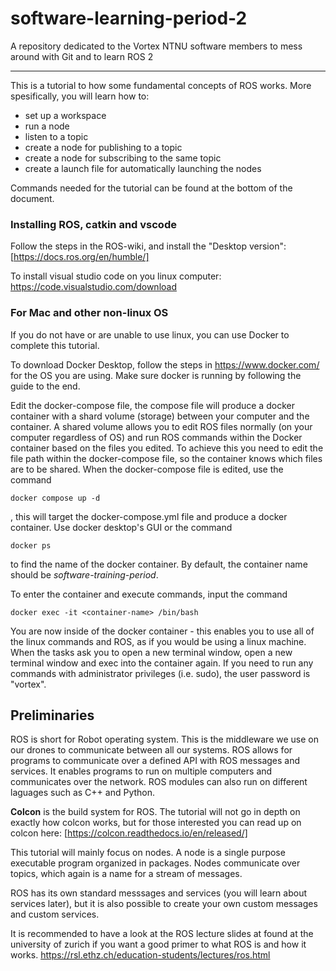 # software-learning-period-2
A repository dedicated to the Vortex NTNU software members to mess around with Git and to learn ROS 2

---

 This is a tutorial to how some fundamental concepts of ROS works. More spesifically, you will learn how to:

* set up a workspace 
* run a node
* listen to a topic
* create a node for publishing to a topic
* create a node for subscribing to the same topic
* create a launch file for automatically launching the nodes

Commands needed for the tutorial can be found at the bottom of the document. 
### Installing ROS, catkin and vscode
Follow the steps in the ROS-wiki, and install the "Desktop version":
[https://docs.ros.org/en/humble/]

To install visual studio code on you linux computer:
https://code.visualstudio.com/download

### For Mac and other non-linux OS
If you do not have or are unable to use linux, you can use Docker to complete this tutorial. 

To download Docker Desktop, follow the steps in https://www.docker.com/ for the OS you are using. Make sure docker is running by following the guide to the end.

Edit the docker-compose file, the compose file will produce a docker container with a shard volume (storage) between your computer and the container. A shared volume allows you to edit ROS files normally (on your computer regardless of OS) and run ROS commands within the Docker container based on the files you edited. To achieve this you need to edit the file path within the docker-compose file, so the container knows which files are to be shared. When the docker-compose file is edited, use the command
```
docker compose up -d
```
, this will target the docker-compose.yml file and produce a docker container. Use docker desktop's GUI or the command 
```
docker ps
```
to find the name of the docker container. By default, the container name should be *software-training-period*.

To enter the container and execute commands, input the command
```
docker exec -it <container-name> /bin/bash
```

You are now inside of the docker container - this enables you to use all of the linux commands and ROS, as if you would be using a linux machine. When the tasks ask you to open a new terminal window, open a new terminal window and exec into the container again. If you need to run any commands with administrator privileges (i.e. sudo), the user password is "vortex". 

## Preliminaries

ROS is short for Robot operating system. This is the middleware we use on our drones to communicate between all our systems. ROS allows for programs to communicate over a defined API with ROS messages and services. It enables programs to run on multiple computers and communicates over the network. ROS modules can also run on different laguages such as C++ and Python.

**Colcon** is the build system for ROS. The tutorial will not go in depth on exactly how colcon works, but for those interested you can read up on colcon here: [https://colcon.readthedocs.io/en/released/]

This tutorial will mainly focus on nodes. A node is a single purpose executable program organized in packages. Nodes communicate over topics, which again is a name for a stream of messages. 

ROS has its own standard messsages and services (you will learn about services later), but it is also possible to create your own custom messages and custom services.

It is recommended to have a look at the ROS lecture slides at found at the university of zurich if you want a good primer to what ROS is and how it works.
https://rsl.ethz.ch/education-students/lectures/ros.html
